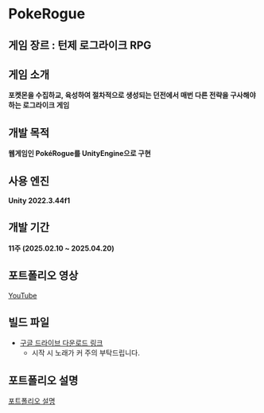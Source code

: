 # PokeRogue

## 게임 장르 : **턴제 로그라이크 RPG**

## 게임 소개

**포켓몬을 수집하교, 육성하여 절차적으로 생성되는 던전에서 매번 다른 전략을 구사해야 하는 로그라이크 게임**

## 개발 목적

**웹게임인 PokéRogue를 UnityEngine으로 구현**

## 사용 엔진

**Unity 2022.3.44f1**

## 개발 기간

**11주 (2025.02.10 ~ 2025.04.20)**

## 포트폴리오 영상

[YouTube](https://youtu.be/HDGUY87Xfoc)

## 빌드 파일

- [구글 드라이브 다운로드 링크](https://drive.google.com/file/d/1nYiI5u_aqxwmLjf0njgsE4OoadZX9ddZ/view?usp=sharing)
    - 시작 시 노래가 커 주의 부탁드립니다.

## 포트폴리오 설명
[포트폴리오 설명](https://www.notion.so/Pok-Rogue-222dbef4fbe580f69d77c6f8b9a9dea4?source=copy_link)
